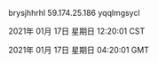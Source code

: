 brysjhhrhl 59.174.25.186 yqqlmgsycl

2021年 01月 17日 星期日 12:20:01 CST

2021年 01月 17日 星期日 04:20:01 GMT
